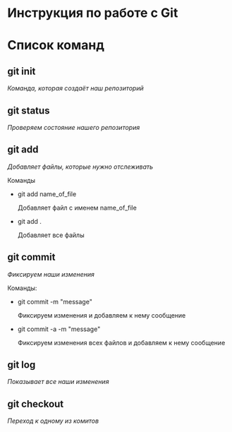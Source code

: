 # Инструкция по работе с Git 

# Список команд

## git init
*Команда, которая создаёт наш репозиторий*

## git status
*Проверяем состояние нашего репозитория*

## git add
*Добавляет файлы, которые нужно отслеживать*

Команды
* git add name_of_file

   Добавляет файл с именем name_of_file

* git add .
   
   Добавляет все файлы

## git commit
*Фиксируем наши изменения*

Команды:
* git commit -m "message"
    
     Фиксируем изменения и добавляем к нему сообщение

* git commit -a -m "message"

     Фиксируем изменения всех файлов и добавляем к нему сообщение

## git log
*Показывает все наши изменения*

## git checkout
*Переход к одному из комитов*